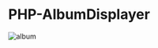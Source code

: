 # PHP-AlbumDisplayer

![album](https://user-images.githubusercontent.com/10501925/37850931-475a55a4-2edd-11e8-8ef8-8e050eac7964.jpg)
